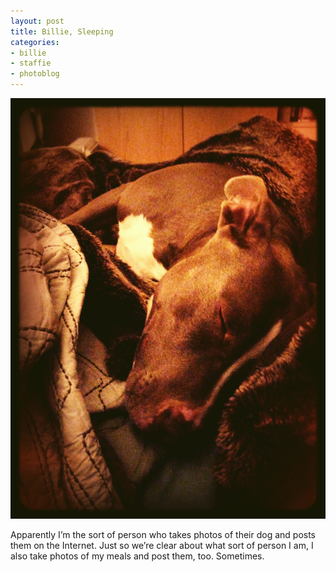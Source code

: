 ```yaml
---
layout: post
title: Billie, Sleeping
categories: 
- billie
- staffie
- photoblog
---
```

![Billie](/photos/billie-apparently.jpg)

Apparently I’m the sort of person who takes photos of their dog and posts them
on the Internet. Just so we’re clear about what sort of person I am, I also
take photos of my meals and post them, too. Sometimes.
